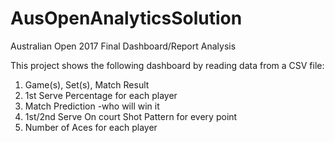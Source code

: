 # AusOpenAnalyticsSolution
Australian Open 2017 Final Dashboard/Report Analysis

This project shows the following dashboard by reading data from a CSV file:
1. Game(s), Set(s), Match Result
2. 1st Serve Percentage for each player
3. Match Prediction -who will win it
4. 1st/2nd Serve On court Shot Pattern for every point
5. Number of Aces for each player
